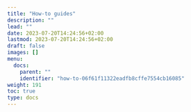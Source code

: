 ```yaml
---
title: "How-to guides"
description: ""
lead: ""
date: 2023-07-20T14:24:56+02:00
lastmod: 2023-07-20T14:24:56+02:00
draft: false
images: []
menu:
  docs:
    parent: ""
    identifier: "how-to-06f61f11322eadfb8cffe7554cb16085"
weight: 191
toc: true
type: docs
---
```

